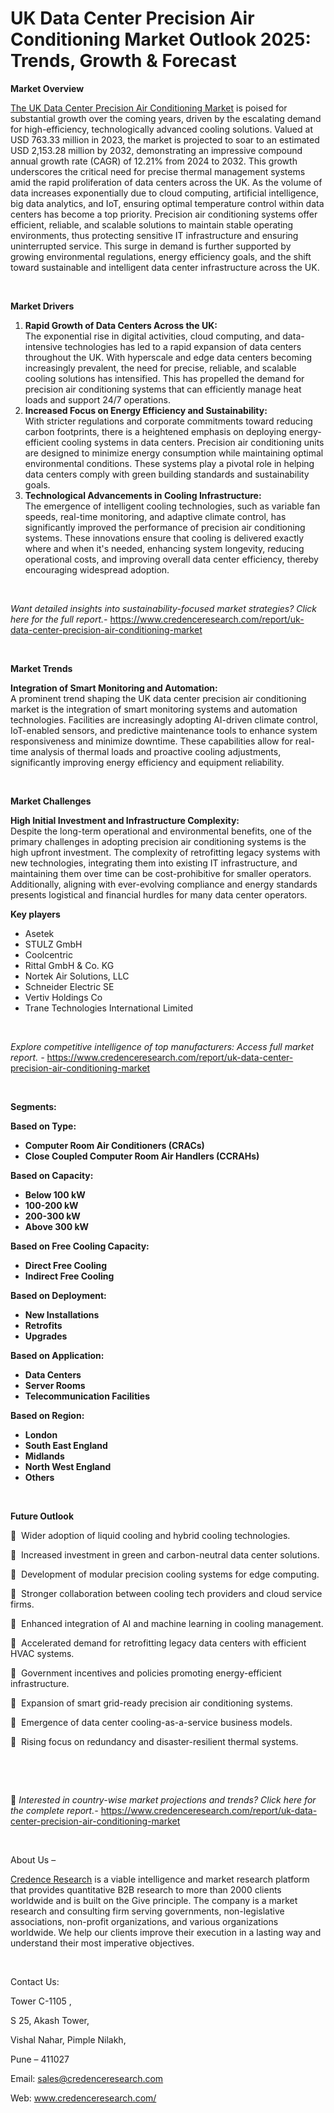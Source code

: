 # UK Data Center Precision Air Conditioning Market Outlook 2025: Trends, Growth & Forecast


<p><strong>Market Overview</strong></p>
<p><a href="https://www.credenceresearch.com/report/uk-data-center-precision-air-conditioning-market">The UK Data Center Precision Air Conditioning Market</a> is poised for substantial growth over the coming years, driven by the escalating demand for high-efficiency, technologically advanced cooling solutions. Valued at USD 763.33 million in 2023, the market is projected to soar to an estimated USD 2,153.28 million by 2032, demonstrating an impressive compound annual growth rate (CAGR) of 12.21% from 2024 to 2032. This growth underscores the critical need for precise thermal management systems amid the rapid proliferation of data centers across the UK. As the volume of data increases exponentially due to cloud computing, artificial intelligence, big data analytics, and IoT, ensuring optimal temperature control within data centers has become a top priority. Precision air conditioning systems offer efficient, reliable, and scalable solutions to maintain stable operating environments, thus protecting sensitive IT infrastructure and ensuring uninterrupted service. This surge in demand is further supported by growing environmental regulations, energy efficiency goals, and the shift toward sustainable and intelligent data center infrastructure across the UK.</p>
<p><strong>&nbsp;</strong></p>
<p><strong>Market Drivers</strong></p>
<ol>
<li><strong>Rapid Growth of Data Centers Across the UK:</strong><br data-start="1266" data-end="1269" /> The exponential rise in digital activities, cloud computing, and data-intensive technologies has led to a rapid expansion of data centers throughout the UK. With hyperscale and edge data centers becoming increasingly prevalent, the need for precise, reliable, and scalable cooling solutions has intensified. This has propelled the demand for precision air conditioning systems that can efficiently manage heat loads and support 24/7 operations.</li>
<li data-start="1721" data-end="2217"><strong data-start="1721" data-end="1781">Increased Focus on Energy Efficiency and Sustainability:</strong><br data-start="1781" data-end="1784" /> With stricter regulations and corporate commitments toward reducing carbon footprints, there is a heightened emphasis on deploying energy-efficient cooling systems in data centers. Precision air conditioning units are designed to minimize energy consumption while maintaining optimal environmental conditions. These systems play a pivotal role in helping data centers comply with green building standards and sustainability goals.</li>
<li data-start="2222" data-end="2728"><strong data-start="2222" data-end="2279">Technological Advancements in Cooling Infrastructure:</strong><br data-start="2279" data-end="2282" /> The emergence of intelligent cooling technologies, such as variable fan speeds, real-time monitoring, and adaptive climate control, has significantly improved the performance of precision air conditioning systems. These innovations ensure that cooling is delivered exactly where and when it's needed, enhancing system longevity, reducing operational costs, and improving overall data center efficiency, thereby encouraging widespread adoption.</li>
</ol>
<p><strong>&nbsp;</strong></p>
<p><em>Want detailed insights into sustainability-focused market strategies? Click here for the full report.- </em><a href="https://www.credenceresearch.com/report/uk-data-center-precision-air-conditioning-market">https://www.credenceresearch.com/report/uk-data-center-precision-air-conditioning-market</a></p>
<p>&nbsp;</p>
<p><strong>Market Trends</strong></p>
<p><strong>Integration of Smart Monitoring and Automation:</strong><br /> A prominent trend shaping the UK data center precision air conditioning market is the integration of smart monitoring systems and automation technologies. Facilities are increasingly adopting AI-driven climate control, IoT-enabled sensors, and predictive maintenance tools to enhance system responsiveness and minimize downtime. These capabilities allow for real-time analysis of thermal loads and proactive cooling adjustments, significantly improving energy efficiency and equipment reliability.</p>
<p><strong>&nbsp;</strong></p>
<p><strong>Market Challenges</strong></p>
<p><strong>High Initial Investment and Infrastructure Complexity:</strong><br data-start="3403" data-end="3406" /> Despite the long-term operational and environmental benefits, one of the primary challenges in adopting precision air conditioning systems is the high upfront investment. The complexity of retrofitting legacy systems with new technologies, integrating them into existing IT infrastructure, and maintaining them over time can be cost-prohibitive for smaller operators. Additionally, aligning with ever-evolving compliance and energy standards presents logistical and financial hurdles for many data center operators.</p>
<p><strong>Key players</strong></p>
<ul>
<li>Asetek</li>
<li>STULZ GmbH</li>
<li>Coolcentric</li>
<li>Rittal GmbH &amp; Co. KG</li>
<li>Nortek Air Solutions, LLC</li>
<li>Schneider Electric SE</li>
<li>Vertiv Holdings Co</li>
<li>Trane Technologies International Limited</li>
</ul>
<p>&nbsp;</p>
<p><em>Explore competitive intelligence of top manufacturers: Access full market report. - </em><a href="https://www.credenceresearch.com/report/uk-data-center-precision-air-conditioning-market">https://www.credenceresearch.com/report/uk-data-center-precision-air-conditioning-market</a></p>
<p>&nbsp;</p>
<p><strong>Segments:</strong></p>
<p><strong>Based on Type:</strong></p>
<ul>
<li><strong>Computer Room Air Conditioners (CRACs)</strong></li>
<li><strong>Close Coupled Computer Room Air Handlers (CCRAHs)</strong></li>
</ul>
<p><strong>Based on Capacity:</strong></p>
<ul>
<li><strong>Below 100 kW</strong></li>
<li><strong>100-200 kW</strong></li>
<li><strong>200-300 kW</strong></li>
<li><strong>Above 300 kW</strong></li>
</ul>
<p><strong>Based on Free Cooling Capacity:</strong></p>
<ul>
<li><strong>Direct Free Cooling</strong></li>
<li><strong>Indirect Free Cooling</strong></li>
</ul>
<p><strong>Based on Deployment:</strong></p>
<ul>
<li><strong>New Installations</strong></li>
<li><strong>Retrofits</strong></li>
<li><strong>Upgrades</strong></li>
</ul>
<p><strong>Based on Application:</strong></p>
<ul>
<li><strong>Data Centers</strong></li>
<li><strong>Server Rooms</strong></li>
<li><strong>Telecommunication Facilities</strong></li>
</ul>
<p><strong>Based on Region:</strong></p>
<ul>
<li><strong>London</strong></li>
<li><strong>South East England</strong></li>
<li><strong>Midlands</strong></li>
<li><strong>North West England</strong></li>
<li><strong>Others</strong></li>
</ul>
<p><strong>&nbsp;</strong></p>
<p><strong>Future Outlook </strong></p>
<p>&nbsp; Wider adoption of liquid cooling and hybrid cooling technologies.</p>
<p>&nbsp; Increased investment in green and carbon-neutral data center solutions.</p>
<p>&nbsp; Development of modular precision cooling systems for edge computing.</p>
<p>&nbsp; Stronger collaboration between cooling tech providers and cloud service firms.</p>
<p>&nbsp; Enhanced integration of AI and machine learning in cooling management.</p>
<p>&nbsp; Accelerated demand for retrofitting legacy data centers with efficient HVAC systems.</p>
<p>&nbsp; Government incentives and policies promoting energy-efficient infrastructure.</p>
<p>&nbsp; Expansion of smart grid-ready precision air conditioning systems.</p>
<p>&nbsp; Emergence of data center cooling-as-a-service business models.</p>
<p>&nbsp; Rising focus on redundancy and disaster-resilient thermal systems.</p>
<p>&nbsp;</p>
<p><strong>&nbsp;</strong></p>
<p>📌 <em>Interested in country-wise market projections and trends? Click here for the complete report.- </em><a href="https://www.credenceresearch.com/report/uk-data-center-precision-air-conditioning-market">https://www.credenceresearch.com/report/uk-data-center-precision-air-conditioning-market</a></p>
<p>&nbsp;</p>
<p>About Us &ndash;</p>
<p><a href="https://www.credenceresearch.com/">Credence Research</a> is a viable intelligence and market research platform that provides quantitative B2B research to more than 2000 clients worldwide and is built on the Give principle. The company is a market research and consulting firm serving governments, non-legislative associations, non-profit organizations, and various organizations worldwide. We help our clients improve their execution in a lasting way and understand their most imperative objectives.</p>
<p>&nbsp;</p>
<p>Contact Us:</p>
<p>Tower C-1105 ,</p>
<p>S 25, Akash Tower,</p>
<p>Vishal Nahar, Pimple Nilakh,</p>
<p>Pune &ndash; 411027</p>
<p>Email: <a href="mailto:sales@credenceresearch.com">sales@credenceresearch.com</a></p>
<p>Web: <a href="http://www.credenceresearch.com/">www.credenceresearch.com/</a></p>
<p>&nbsp;</p>
